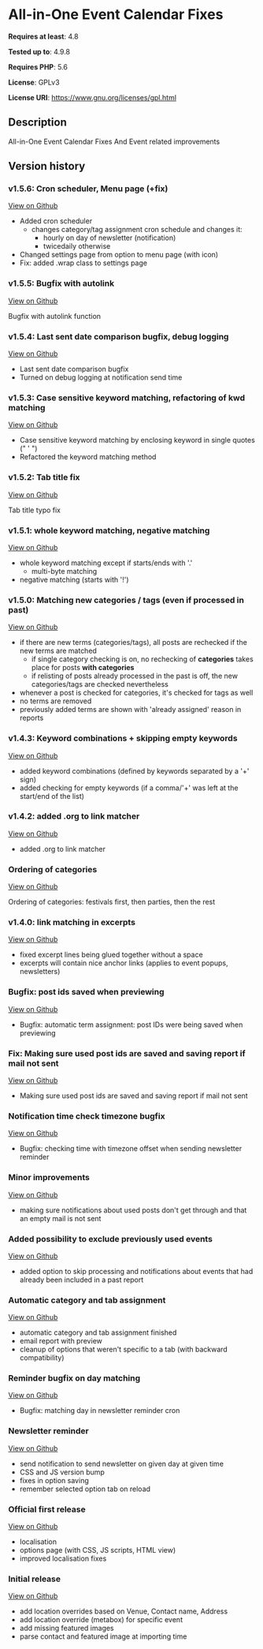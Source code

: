# All-in-One Event Calendar Fixes

**Requires at least**: 4.8

**Tested up to**: 4.9.8

**Requires PHP**: 5.6

**License**: GPLv3

**License URI**: https://www.gnu.org/licenses/gpl.html


## Description

All-in-One Event Calendar Fixes And Event related improvements

## Version history

### v1.5.6: Cron scheduler, Menu page (+fix)

[View on Github](https://github.com/charliecek/all-in-one-event-calendar-fixes/releases/tag/v1.5.6)

- Added cron scheduler
  - changes category/tag assignment cron schedule and changes it:
    - hourly on day of newsletter (notification)
    - twicedaily otherwise
- Changed settings page from option to menu page (with icon)
- Fix: added .wrap class to settings page

### v1.5.5: Bugfix with autolink

[View on Github](https://github.com/charliecek/all-in-one-event-calendar-fixes/releases/tag/v1.5.5)

Bugfix with autolink function

### v1.5.4: Last sent date comparison bugfix, debug logging

[View on Github](https://github.com/charliecek/all-in-one-event-calendar-fixes/releases/tag/v1.5.4)

- Last sent date comparison bugfix
- Turned on debug logging at notification send time

### v1.5.3: Case sensitive keyword matching, refactoring of kwd matching

[View on Github](https://github.com/charliecek/all-in-one-event-calendar-fixes/releases/tag/v1.5.3)

- Case sensitive keyword matching by enclosing keyword in single quotes (" ' ")
- Refactored the keyword matching method

### v1.5.2: Tab title fix

[View on Github](https://github.com/charliecek/all-in-one-event-calendar-fixes/releases/tag/v1.5.2)

Tab title typo fix

### v1.5.1: whole keyword matching, negative matching

[View on Github](https://github.com/charliecek/all-in-one-event-calendar-fixes/releases/tag/v1.5.1)

- whole keyword matching except if starts/ends with '.'
  - multi-byte matching
- negative matching (starts with '!')

### v1.5.0: Matching new categories / tags (even if processed in past)

[View on Github](https://github.com/charliecek/all-in-one-event-calendar-fixes/releases/tag/v1.5.0)

- if there are new terms (categories/tags), all posts are rechecked if the new terms are matched
  - if single category checking is on, no rechecking of **categories** takes place for posts **with categories**
  - if relisting of posts already processed in the past is off, the new categories/tags are checked nevertheless
- whenever a post is checked for categories, it's checked for tags as well
- no terms are removed
- previously added terms are shown with 'already assigned' reason in reports

### v1.4.3: Keyword combinations + skipping empty keywords

[View on Github](https://github.com/charliecek/all-in-one-event-calendar-fixes/releases/tag/v1.4.3)

- added keyword combinations (defined by keywords separated by a '+' sign)
- added checking for empty keywords (if a comma/'+' was left at the start/end of the list)

### v1.4.2: added .org to link matcher

[View on Github](https://github.com/charliecek/all-in-one-event-calendar-fixes/releases/tag/v1.4.2)

- added .org to link matcher

### Ordering of categories

[View on Github](https://github.com/charliecek/all-in-one-event-calendar-fixes/releases/tag/v1.4.1)

Ordering of categories: festivals first, then parties, then the rest

### v1.4.0: link matching in excerpts

[View on Github](https://github.com/charliecek/all-in-one-event-calendar-fixes/releases/tag/v1.4.0)

- fixed excerpt lines being glued together without a space
- excerpts will contain nice anchor links (applies to event popups, newsletters)

### Bugfix: post ids saved when previewing

[View on Github](https://github.com/charliecek/all-in-one-event-calendar-fixes/releases/tag/v1.3.4)

- Bugfix: automatic term assignment: post IDs were being saved when previewing

### Fix: Making sure used post ids are saved and saving report if mail not sent

[View on Github](https://github.com/charliecek/all-in-one-event-calendar-fixes/releases/tag/v1.3.3)

- Making sure used post ids are saved and saving report if mail not sent

### Notification time check timezone bugfix

[View on Github](https://github.com/charliecek/all-in-one-event-calendar-fixes/releases/tag/v1.3.2)

- Bugfix: checking time with timezone offset when sending newsletter reminder

### Minor improvements

[View on Github](https://github.com/charliecek/all-in-one-event-calendar-fixes/releases/tag/v1.3.1)

- making sure notifications about used posts don't get through and that an empty mail is not sent

### Added possibility to exclude previously used events

[View on Github](https://github.com/charliecek/all-in-one-event-calendar-fixes/releases/tag/v1.3.0)

- added option to skip processing and notifications about events that had already been included in a past report

### Automatic category and tab assignment

[View on Github](https://github.com/charliecek/all-in-one-event-calendar-fixes/releases/tag/v1.2.0)

- automatic category and tab assignment finished
- email report with preview
- cleanup of options that weren't specific to a tab (with backward compatibility)

### Reminder bugfix on day matching

[View on Github](https://github.com/charliecek/all-in-one-event-calendar-fixes/releases/tag/v1.1.1)

- Bugfix: matching day in newsletter reminder cron

### Newsletter reminder

[View on Github](https://github.com/charliecek/all-in-one-event-calendar-fixes/releases/tag/v1.1.0)

- send notification to send newsletter on given day at given time
- CSS and JS version bump
- fixes in option saving
- remember selected option tab on reload

### Official first release

[View on Github](https://github.com/charliecek/all-in-one-event-calendar-fixes/releases/tag/v1.0.0)

- localisation
- options page (with CSS, JS scripts, HTML view)
- improved localisation fixes

### Initial release

[View on Github](https://github.com/charliecek/all-in-one-event-calendar-fixes/releases/tag/v0.1.0)

- add location overrides based on Venue, Contact name, Address
- add location override (metabox) for specific event
- add missing featured images
- parse contact and featured image at importing time

